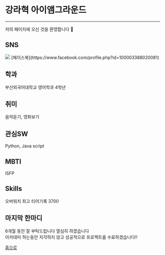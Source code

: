 # 강라혁 아이앰그라운드
***
저의 페이지에 오신 것을 환영합니다 :clap:
## SNS  
<img src="https://img.shields.io/badge/Facebook-0866FF?style=flat-square&logo=facebook&logoColor=#F6F6F6"/> 
[페이스북](https://www.facebook.com/profile.php?id=100003388020081)
 


## 학과
부산외국어대학교 영어학과 4학년

## 취미
음악듣기, 영화보기

## 관심SW
Python, Java script

## MBTI
ISFP

## Skills
오버워치 최고 티어기록 3700

## 마지막 한마디
6개월 동안 잘 부탁드립니다 열심히 하겠습니다  
아카데미 하는동안 지각하지 않고 성공적으로 프로젝트를 수료하겠습니다!!  
  
[홈으로](../../README.md)